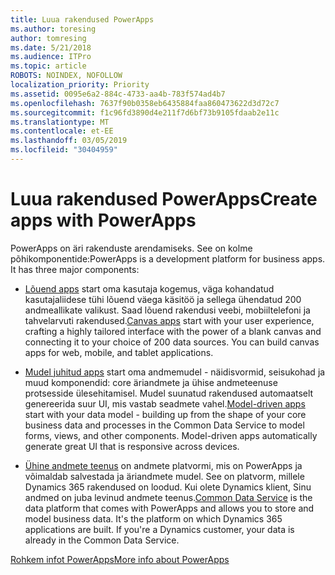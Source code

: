 ```yaml
---
title: Luua rakendused PowerApps
ms.author: toresing
author: tomresing
ms.date: 5/21/2018
ms.audience: ITPro
ms.topic: article
ROBOTS: NOINDEX, NOFOLLOW
localization_priority: Priority
ms.assetid: 0095e6a2-884c-4733-aa4b-783f574ad4b7
ms.openlocfilehash: 7637f90b0358eb6435884faa860473622d3d72c7
ms.sourcegitcommit: f1c96fd3890d4e211f7d6bf73b9105fdaab2e11c
ms.translationtype: MT
ms.contentlocale: et-EE
ms.lasthandoff: 03/05/2019
ms.locfileid: "30404959"
---
```

# <a name="create-apps-with-powerapps"></a><span data-ttu-id="cde15-102">Luua rakendused PowerApps</span><span class="sxs-lookup"><span data-stu-id="cde15-102">Create apps with PowerApps</span></span>

<span data-ttu-id="cde15-p101">PowerApps on äri rakenduste arendamiseks. See on kolme põhikomponentide:</span><span class="sxs-lookup"><span data-stu-id="cde15-p101">PowerApps is a development platform for business apps. It has three major components:</span></span> 
  
- <span data-ttu-id="cde15-p102">[Lõuend apps](https://go.microsoft.com/fwlink/?linkid=874495) start oma kasutaja kogemus, väga kohandatud kasutajaliidese tühi lõuend väega käsitöö ja sellega ühendatud 200 andmeallikate valikust. Saad lõuend rakendusi veebi, mobiiltelefoni ja tahvelarvuti rakendused.</span><span class="sxs-lookup"><span data-stu-id="cde15-p102">[Canvas apps](https://go.microsoft.com/fwlink/?linkid=874495) start with your user experience, crafting a highly tailored interface with the power of a blank canvas and connecting it to your choice of 200 data sources. You can build canvas apps for web, mobile, and tablet applications.</span></span> 
    
- <span data-ttu-id="cde15-p103">[Mudel juhitud apps](https://go.microsoft.com/fwlink/?linkid=874496) start oma andmemudel - näidisvormid, seisukohad ja muud komponendid: core äriandmete ja ühise andmeteenuse protsesside ülesehitamisel. Mudel suunatud rakendused automaatselt genereerida suur UI, mis vastab seadmete vahel.</span><span class="sxs-lookup"><span data-stu-id="cde15-p103">[Model-driven apps](https://go.microsoft.com/fwlink/?linkid=874496) start with your data model - building up from the shape of your core business data and processes in the Common Data Service to model forms, views, and other components. Model-driven apps automatically generate great UI that is responsive across devices.</span></span> 
    
- <span data-ttu-id="cde15-p104">[Ühine andmete teenus](https://go.microsoft.com/fwlink/?linkid=874497) on andmete platvormi, mis on PowerApps ja võimaldab salvestada ja äriandmete mudel. See on platvorm, millele Dynamics 365 rakendused on loodud. Kui olete Dynamics klient, Sinu andmed on juba levinud andmete teenus.</span><span class="sxs-lookup"><span data-stu-id="cde15-p104">[Common Data Service](https://go.microsoft.com/fwlink/?linkid=874497) is the data platform that comes with PowerApps and allows you to store and model business data. It's the platform on which Dynamics 365 applications are built. If you're a Dynamics customer, your data is already in the Common Data Service.</span></span> 
    
[<span data-ttu-id="cde15-112">Rohkem infot PowerApps</span><span class="sxs-lookup"><span data-stu-id="cde15-112">More info about PowerApps</span></span>](https://go.microsoft.com/fwlink/?linkid=874498)
  

